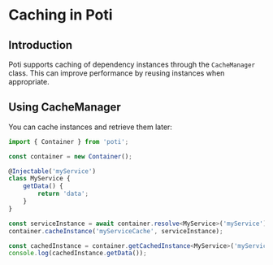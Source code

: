 # Caching in Poti

## Introduction

Poti supports caching of dependency instances through the `CacheManager` class. This can improve performance by reusing instances when appropriate.

## Using CacheManager

You can cache instances and retrieve them later:

```typescript
import { Container } from 'poti';

const container = new Container();

@Injectable('myService')
class MyService {
    getData() {
        return 'data';
    }
}

const serviceInstance = await container.resolve<MyService>('myService');
container.cacheInstance('myServiceCache', serviceInstance);

const cachedInstance = container.getCachedInstance<MyService>('myServiceCache');
console.log(cachedInstance.getData()); 